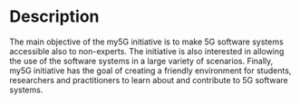 # Description

The main objective of the my5G initiative is to make 5G software systems accessible also to non-experts. The initiative is also interested in allowing the use of the software systems in a large variety of scenarios. Finally, my5G initiative has the goal of creating a friendly environment for students, researchers and practitioners to learn about and contribute to 5G software systems.
